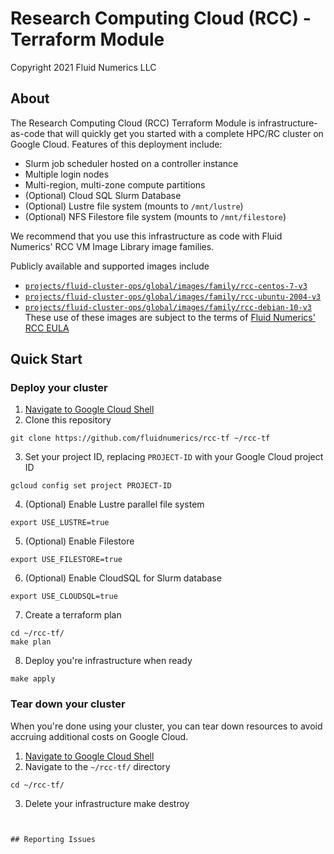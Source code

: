 # Research Computing Cloud (RCC) - Terraform Module
Copyright 2021 Fluid Numerics LLC

## About
The Research Computing Cloud (RCC) Terraform Module is infrastructure-as-code that will quickly get you started with a complete HPC/RC cluster on Google Cloud. Features of this deployment include:
* Slurm job scheduler hosted on a controller instance
* Multiple login nodes
* Multi-region, multi-zone compute partitions
* (Optional) Cloud SQL Slurm Database
* (Optional) Lustre file system  (mounts to `/mnt/lustre`)
* (Optional) NFS Filestore file system  (mounts to `/mnt/filestore`)

We recommend that you use this infrastructure as code with Fluid Numerics' RCC VM Image Library image families.

Publicly available and supported images include
* [`projects/fluid-cluster-ops/global/images/family/rcc-centos-7-v3`]()
* [`projects/fluid-cluster-ops/global/images/family/rcc-ubuntu-2004-v3`]()
* [`projects/fluid-cluster-ops/global/images/family/rcc-debian-10-v3`]()
These use of these images are subject to the terms of [Fluid Numerics' RCC EULA]()

## Quick Start

### Deploy your cluster
1. [Navigate to Google Cloud Shell](https://shell.cloud.google.com/?show=terminal)
2. Clone this repository
```
git clone https://github.com/fluidnumerics/rcc-tf ~/rcc-tf
```
3. Set your project ID, replacing `PROJECT-ID` with your Google Cloud project ID
```
gcloud config set project PROJECT-ID
```
4. (Optional) Enable Lustre parallel file system
```
export USE_LUSTRE=true
```
5. (Optional) Enable Filestore
```
export USE_FILESTORE=true
```
6. (Optional) Enable CloudSQL for Slurm database
```
export USE_CLOUDSQL=true
```
7. Create a terraform plan
```
cd ~/rcc-tf/
make plan
```
8. Deploy you're infrastructure when ready
```
make apply
```

### Tear down your cluster
When you're done using your cluster, you can tear down resources to avoid accruing additional costs on Google Cloud.
1. [Navigate to Google Cloud Shell](https://shell.cloud.google.com/?show=terminal)
2. Navigate to the `~/rcc-tf/` directory
```
cd ~/rcc-tf/
```
3. Delete your infrastructure
make destroy
```


## Reporting Issues

